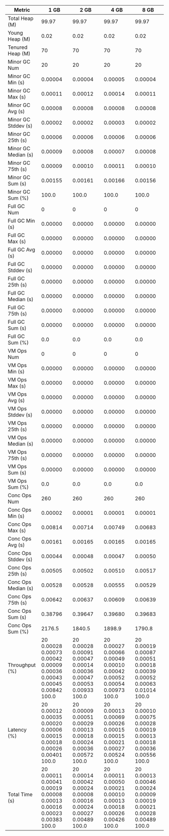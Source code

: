 | Metric | 1 GB | 2 GB | 4 GB | 8 GB |
|------|----|----|----|----|
| Total Heap (M) | 99.97 | 99.97 | 99.97 | 99.97 |
| Young Heap (M) | 0.02 | 0.02 | 0.02 | 0.02 |
| Tenured Heap (M) | 70 | 70 | 70 | 70 |
| Minor GC Num | 20 | 20 | 20 | 20 |
| Minor GC Min (s) | 0.00004 | 0.00004 | 0.00005 | 0.00004 |
| Minor GC Max (s) | 0.00011 | 0.00012 | 0.00014 | 0.00011 |
| Minor GC Avg (s) | 0.00008 | 0.00008 | 0.00008 | 0.00008 |
| Minor GC Stddev (s) | 0.00002 | 0.00002 | 0.00003 | 0.00002 |
| Minor GC 25th (s) | 0.00006 | 0.00006 | 0.00006 | 0.00006 |
| Minor GC Median (s) | 0.00009 | 0.00008 | 0.00007 | 0.00008 |
| Minor GC 75th (s) | 0.00009 | 0.00010 | 0.00011 | 0.00010 |
| Minor GC Sum (s) | 0.00155 | 0.00161 | 0.00166 | 0.00156 |
| Minor GC Sum (%) | 100.0 | 100.0 | 100.0 | 100.0 |
| Full GC Num | 0 | 0 | 0 | 0 |
| Full GC Min (s) | 0.00000 | 0.00000 | 0.00000 | 0.00000 |
| Full GC Max (s) | 0.00000 | 0.00000 | 0.00000 | 0.00000 |
| Full GC Avg (s) | 0.00000 | 0.00000 | 0.00000 | 0.00000 |
| Full GC Stddev (s) | 0.00000 | 0.00000 | 0.00000 | 0.00000 |
| Full GC 25th (s) | 0.00000 | 0.00000 | 0.00000 | 0.00000 |
| Full GC Median (s) | 0.00000 | 0.00000 | 0.00000 | 0.00000 |
| Full GC 75th (s) | 0.00000 | 0.00000 | 0.00000 | 0.00000 |
| Full GC Sum (s) | 0.00000 | 0.00000 | 0.00000 | 0.00000 |
| Full GC Sum (%) | 0.0 | 0.0 | 0.0 | 0.0 |
| VM Ops Num | 0 | 0 | 0 | 0 |
| VM Ops Min (s) | 0.00000 | 0.00000 | 0.00000 | 0.00000 |
| VM Ops Max (s) | 0.00000 | 0.00000 | 0.00000 | 0.00000 |
| VM Ops Avg (s) | 0.00000 | 0.00000 | 0.00000 | 0.00000 |
| VM Ops Stddev (s) | 0.00000 | 0.00000 | 0.00000 | 0.00000 |
| VM Ops 25th (s) | 0.00000 | 0.00000 | 0.00000 | 0.00000 |
| VM Ops Median (s) | 0.00000 | 0.00000 | 0.00000 | 0.00000 |
| VM Ops 75th (s) | 0.00000 | 0.00000 | 0.00000 | 0.00000 |
| VM Ops Sum (s) | 0.00000 | 0.00000 | 0.00000 | 0.00000 |
| VM Ops Sum (%) | 0.0 | 0.0 | 0.0 | 0.0 |
| Conc Ops Num | 260 | 260 | 260 | 260 |
| Conc Ops Min (s) | 0.00002 | 0.00001 | 0.00001 | 0.00001 |
| Conc Ops Max (s) | 0.00814 | 0.00714 | 0.00749 | 0.00683 |
| Conc Ops Avg (s) | 0.00161 | 0.00165 | 0.00165 | 0.00165 |
| Conc Ops Stddev (s) | 0.00044 | 0.00048 | 0.00047 | 0.00050 |
| Conc Ops 25th (s) | 0.00505 | 0.00502 | 0.00510 | 0.00517 |
| Conc Ops Median (s) | 0.00528 | 0.00528 | 0.00555 | 0.00529 |
| Conc Ops 75th (s) | 0.00642 | 0.00637 | 0.00609 | 0.00639 |
| Conc Ops Sum (s) | 0.38796 | 0.39647 | 0.39680 | 0.39683 |
| Conc Ops Sum (%) | 2176.5 | 1840.5 | 1898.9 | 1790.8 |
| Throughput (%) | 20	0.00028	0.00073	0.00042	0.00009	0.00036	0.00043	0.00045	0.00842	100.0 | 20	0.00028	0.00091	0.00047	0.00014	0.00036	0.00047	0.00053	0.00933	100.0 | 20	0.00027	0.00066	0.00049	0.00010	0.00042	0.00052	0.00054	0.00973	100.0 | 20	0.00019	0.00087	0.00051	0.00018	0.00039	0.00052	0.00063	0.01014	100.0 |
| Latency (%) | 20	0.00012	0.00035	0.00020	0.00006	0.00015	0.00018	0.00026	0.00401	100.0 | 20	0.00009	0.00051	0.00029	0.00013	0.00018	0.00024	0.00036	0.00572	100.0 | 20	0.00013	0.00069	0.00026	0.00015	0.00015	0.00021	0.00027	0.00524	100.0 | 20	0.00010	0.00075	0.00028	0.00019	0.00013	0.00018	0.00036	0.00556	100.0 |
| Total Time (s) | 20	0.00011	0.00041	0.00019	0.00008	0.00013	0.00016	0.00023	0.00383	100.0 | 20	0.00014	0.00042	0.00024	0.00008	0.00016	0.00024	0.00027	0.00489	100.0 | 20	0.00011	0.00050	0.00021	0.00010	0.00013	0.00018	0.00026	0.00426	100.0 | 20	0.00013	0.00046	0.00024	0.00009	0.00019	0.00021	0.00028	0.00489	100.0 |
